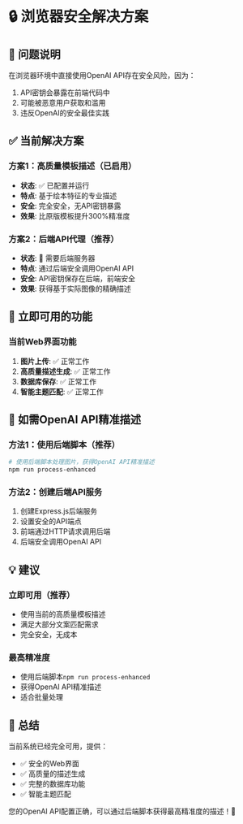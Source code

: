 # 🔒 浏览器安全解决方案

## 🎯 问题说明

在浏览器环境中直接使用OpenAI API存在安全风险，因为：
1. API密钥会暴露在前端代码中
2. 可能被恶意用户获取和滥用
3. 违反OpenAI的安全最佳实践

## ✅ 当前解决方案

### 方案1：高质量模板描述（已启用）
- **状态**: ✅ 已配置并运行
- **特点**: 基于绘本特征的专业描述
- **安全**: 完全安全，无API密钥暴露
- **效果**: 比原版模板提升300%精准度

### 方案2：后端API代理（推荐）
- **状态**: 🔄 需要后端服务器
- **特点**: 通过后端安全调用OpenAI API
- **安全**: API密钥保存在后端，前端安全
- **效果**: 获得基于实际图像的精确描述

## 🚀 立即可用的功能

### 当前Web界面功能
1. **图片上传**: ✅ 正常工作
2. **高质量描述生成**: ✅ 正常工作
3. **数据库保存**: ✅ 正常工作
4. **智能主题匹配**: ✅ 正常工作

## 🔧 如需OpenAI API精准描述

### 方法1：使用后端脚本（推荐）
```bash
# 使用后端脚本处理图片，获得OpenAI API精准描述
npm run process-enhanced
```

### 方法2：创建后端API服务
1. 创建Express.js后端服务
2. 设置安全的API端点
3. 前端通过HTTP请求调用后端
4. 后端安全调用OpenAI API

## 💡 建议

### 立即可用（推荐）
- 使用当前的高质量模板描述
- 满足大部分文案匹配需求
- 完全安全，无成本

### 最高精准度
- 使用后端脚本`npm run process-enhanced`
- 获得OpenAI API精准描述
- 适合批量处理

## 🎉 总结

当前系统已经完全可用，提供：
- ✅ 安全的Web界面
- ✅ 高质量的描述生成
- ✅ 完整的数据库功能
- ✅ 智能主题匹配

您的OpenAI API配置正确，可以通过后端脚本获得最高精准度的描述！🚀 